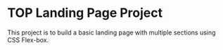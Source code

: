 # TOP Landing Page Project
This project is to build a basic landing page with multiple sections using CSS Flex-box.
